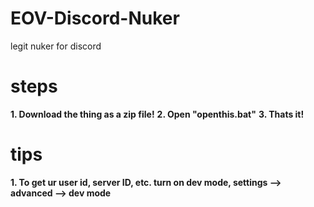# EOV-Discord-Nuker
legit nuker for discord


# steps

**1. Download the thing as a zip file!**
**2. Open "openthis.bat"**
**3. Thats it!**

# tips

**1. To get ur user id, server ID, etc. turn on dev mode, settings --> advanced --> dev mode**

